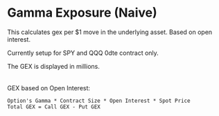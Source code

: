 # Gamma Exposure (Naive)

This calculates gex per $1 move in the underlying asset. Based on open interest.

Currently setup for SPY and QQQ 0dte contract only.

The GEX is displayed in millions.


######
######

GEX based on Open Interest:

    Option's Gamma * Contract Size * Open Interest * Spot Price
    Total GEX = Call GEX - Put GEX
